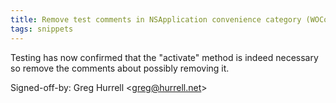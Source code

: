 ```yaml
---
title: Remove test comments in NSApplication convenience category (WOCommon, 1656a77)
tags: snippets
---
```


Testing has now confirmed that the "activate" method is indeed necessary so remove the comments about possibly removing it.

Signed-off-by: Greg Hurrell &lt;greg@hurrell.net&gt;
